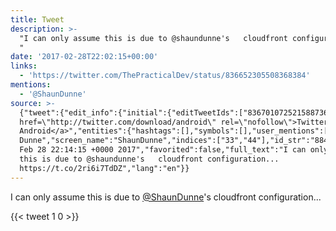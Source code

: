 ```yaml
---
title: Tweet
description: >-
  "I can only assume this is due to @shaundunne's   cloudfront configuration...
  "
date: '2017-02-28T22:02:15+00:00'
links:
  - 'https://twitter.com/ThePracticalDev/status/836652305508368384'
mentions:
  - '@ShaunDunne'
source: >-
  {"tweet":{"edit_info":{"initial":{"editTweetIds":["836701072521588736"],"editableUntil":"2017-02-28T23:14:15.500Z","editsRemaining":"5","isEditEligible":true}},"retweeted":false,"source":"<a
  href=\"http://twitter.com/download/android\" rel=\"nofollow\">Twitter for
  Android</a>","entities":{"hashtags":[],"symbols":[],"user_mentions":[{"name":"Shaun
  Dunne","screen_name":"ShaunDunne","indices":["33","44"],"id_str":"884161530102788098","id":"884161530102788098"}],"urls":[{"url":"https://t.co/2ri6i7TdDZ","expanded_url":"https://twitter.com/ThePracticalDev/status/836652305508368384","display_url":"twitter.com/ThePracticalDe…","indices":["77","100"]}]},"display_text_range":["0","100"],"favorite_count":"1","id_str":"836701072521588736","truncated":false,"retweet_count":"0","id":"836701072521588736","possibly_sensitive":false,"created_at":"Tue
  Feb 28 22:14:15 +0000 2017","favorited":false,"full_text":"I can only assume
  this is due to @shaundunne's   cloudfront configuration...
  https://t.co/2ri6i7TdDZ","lang":"en"}}
---
```

I can only assume this is due to [@ShaunDunne](https://twitter.com/@ShaunDunne)'s   cloudfront configuration... 
    
{{< tweet 1 0 >}}
    
